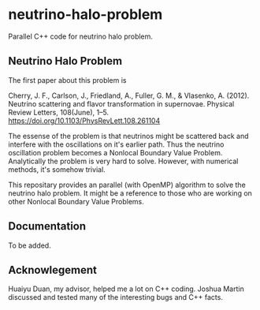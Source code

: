 # neutrino-halo-problem

Parallel C++ code for neutrino halo problem.

## Neutrino Halo Problem

The first paper about this problem is

Cherry, J. F., Carlson, J., Friedland, A., Fuller, G. M., & Vlasenko, A. (2012). Neutrino scattering and flavor transformation in supernovae. Physical Review Letters, 108(June), 1–5. https://doi.org/10.1103/PhysRevLett.108.261104

The essense of the problem is that neutrinos might be scattered back and interfere with the oscillations on it's earlier path. Thus the neutrino oscillation problem becomes a Nonlocal Boundary Value Problem. Analytically the problem is very hard to solve. However, with numerical methods, it's somehow trivial.

This repositary provides an parallel (with OpenMP) algorithm to solve the neutrino halo problem. It might be a reference to those who are working on other Nonlocal Boundary Value Problems.

## Documentation

To be added.

## Acknowlegement

Huaiyu Duan, my advisor, helped me a lot on C++ coding. Joshua Martin discussed and tested many of the interesting bugs and C++ facts.
